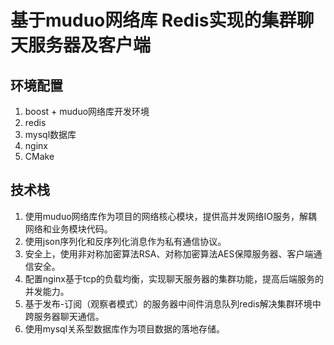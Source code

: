 # 基于muduo网络库 Redis实现的集群聊天服务器及客户端
## 环境配置

1. boost + muduo网络库开发环境
2. redis
3. mysql数据库
4. nginx
5. CMake
## 技术栈
1. 使用muduo网络库作为项目的网络核心模块，提供高并发网络IO服务，解耦网络和业务模块代码。
2. 使用json序列化和反序列化消息作为私有通信协议。
3. 安全上，使用非对称加密算法RSA、对称加密算法AES保障服务器、客户端通信安全。 
4. 配置nginx基于tcp的负载均衡，实现聊天服务器的集群功能，提高后端服务的并发能力。
5. 基于发布-订阅（观察者模式）的服务器中间件消息队列redis解决集群环境中跨服务器聊天通信。
6. 使用mysql关系型数据库作为项目数据的落地存储。
